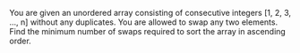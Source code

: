 You are given an unordered array consisting of consecutive integers [1, 2, 3, ..., n] without any duplicates.
You are allowed to swap any two elements. Find the minimum number of swaps required to sort the array in ascending order. 